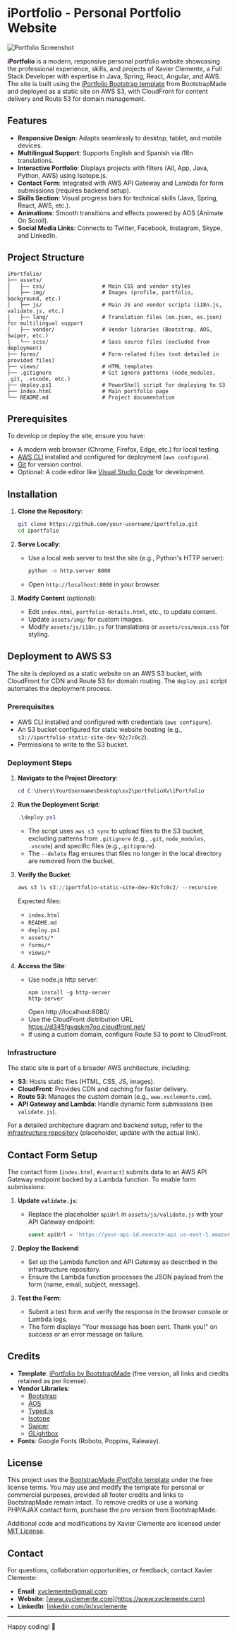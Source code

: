 # iPortfolio - Personal Portfolio Website

![Portfolio Screenshot](assets/img/portfolio/app-iportafolio1.png)

**iPortfolio** is a modern, responsive personal portfolio website showcasing the professional experience, skills, and projects of Xavier Clemente, a Full Stack Developer with expertise in Java, Spring, React, Angular, and AWS. The site is built using the [iPortfolio Bootstrap template](https://bootstrapmade.com/iportfolio-bootstrap-portfolio-websites-template/) from BootstrapMade and deployed as a static site on AWS S3, with CloudFront for content delivery and Route 53 for domain management.

## Features

- **Responsive Design**: Adapts seamlessly to desktop, tablet, and mobile devices.
- **Multilingual Support**: Supports English and Spanish via i18n translations.
- **Interactive Portfolio**: Displays projects with filters (All, App, Java, Python, AWS) using Isotope.js.
- **Contact Form**: Integrated with AWS API Gateway and Lambda for form submissions (requires backend setup).
- **Skills Section**: Visual progress bars for technical skills (Java, Spring, React, AWS, etc.).
- **Animations**: Smooth transitions and effects powered by AOS (Animate On Scroll).
- **Social Media Links**: Connects to Twitter, Facebook, Instagram, Skype, and LinkedIn.

## Project Structure

```
iPortfolio/
├── assets/
│   ├── css/                  # Main CSS and vendor styles
│   ├── img/                  # Images (profile, portfolio, background, etc.)
│   ├── js/                   # Main JS and vendor scripts (i18n.js, validate.js, etc.)
│   ├── lang/                 # Translation files (en.json, es.json) for multilingual support
│   ├── vendor/               # Vendor libraries (Bootstrap, AOS, Swiper, etc.)
│   └── scss/                 # Sass source files (excluded from deployment)
├── forms/                    # Form-related files (not detailed in provided files)
├── views/                    # HTML templates
├── .gitignore                # Git ignore patterns (node_modules, .git, .vscode, etc.)
├── deploy.ps1                # PowerShell script for deploying to S3
├── index.html                # Main portfolio page
└── README.md                 # Project documentation
```

## Prerequisites

To develop or deploy the site, ensure you have:
- A modern web browser (Chrome, Firefox, Edge, etc.) for local testing.
- [AWS CLI](https://aws.amazon.com/cli/) installed and configured for deployment (`aws configure`).
- [Git](https://git-scm.com/) for version control.
- Optional: A code editor like [Visual Studio Code](https://code.visualstudio.com/) for development.

## Installation

1. **Clone the Repository**:
   ```bash
   git clone https://github.com/your-username/iportfolio.git
   cd iportfolio
   ```

2. **Serve Locally**:
   - Use a local web server to test the site (e.g., Python's HTTP server):
     ```bash
     python -m http.server 8000
     ```
   - Open `http://localhost:8000` in your browser.

3. **Modify Content** (optional):
   - Edit `index.html`, `portfolio-details.html`, etc., to update content.
   - Update `assets/img/` for custom images.
   - Modify `assets/js/i18n.js` for translations or `assets/css/main.css` for styling.

## Deployment to AWS S3

The site is deployed as a static website on an AWS S3 bucket, with CloudFront for CDN and Route 53 for domain routing. The `deploy.ps1` script automates the deployment process.

### Prerequisites
- AWS CLI installed and configured with credentials (`aws configure`).
- An S3 bucket configured for static website hosting (e.g., `s3://iportfolio-static-site-dev-92c7c0c2`).
- Permissions to write to the S3 bucket.

### Deployment Steps
1. **Navigate to the Project Directory**:
   ```powershell
   cd C:\Users\YourUsername\Desktop\xv2\portfolioXv\iPortfolio
   ```

2. **Run the Deployment Script**:
   ```powershell
   .\deploy.ps1
   ```
   - The script uses `aws s3 sync` to upload files to the S3 bucket, excluding patterns from `.gitignore` (e.g., `.git`, `node_modules`, `.vscode`) and specific files (e.g.,`.gitignore`).
   - The `--delete` flag ensures that files no longer in the local directory are removed from the bucket.

3. **Verify the Bucket**:
   ```powershell
   aws s3 ls s3://iportfolio-static-site-dev-92c7c0c2/ --recursive
   ```
   Expected files:
   - `index.html`
   - `README.md`
   - `deploy.ps1`
   - `assets/*`
   - `forms/*`
   - `views/*`

4. **Access the Site**:
   - Use node.js http server: 
     ```
     npm install -g http-server
     http-server
     ```
     Open http://localhost:8080/
   - Use the CloudFront distribution URL https://d345fgvqskm7oo.cloudfront.net/
   - If using a custom domain, configure Route 53 to point to CloudFront.

### Infrastructure
The static site is part of a broader AWS architecture, including:
- **S3**: Hosts static files (HTML, CSS, JS, images).
- **CloudFront**: Provides CDN and caching for faster delivery.
- **Route 53**: Manages the custom domain (e.g., `www.xvclemente.com`).
- **API Gateway and Lambda**: Handle dynamic form submissions (see `validate.js`).

For a detailed architecture diagram and backend setup, refer to the [infrastructure repository](https://github.com/your-username/infrastructure-repo) (placeholder, update with the actual link).

## Contact Form Setup

The contact form (`index.html`, `#contact`) submits data to an AWS API Gateway endpoint backed by a Lambda function. To enable form submissions:

1. **Update `validate.js`**:
   - Replace the placeholder `apiUrl` in `assets/js/validate.js` with your API Gateway endpoint:
     ```javascript
     const apiUrl = 'https://your-api-id.execute-api.us-east-1.amazonaws.com/contact';
     ```

2. **Deploy the Backend**:
   - Set up the Lambda function and API Gateway as described in the infrastructure repository.
   - Ensure the Lambda function processes the JSON payload from the form (name, email, subject, message).

3. **Test the Form**:
   - Submit a test form and verify the response in the browser console or Lambda logs.
   - The form displays "Your message has been sent. Thank you!" on success or an error message on failure.

## Credits

- **Template**: [iPortfolio by BootstrapMade](https://bootstrapmade.com/iportfolio-bootstrap-portfolio-websites-template/) (free version, all links and credits retained as per license).
- **Vendor Libraries**:
  - [Bootstrap](https://getbootstrap.com/)
  - [AOS](https://michalsnik.github.io/aos/)
  - [Typed.js](https://mattboldt.com/typed-js/)
  - [Isotope](https://isotope.metafizzy.co/)
  - [Swiper](https://swiperjs.com/)
  - [GLightbox](https://biati-digital.github.io/glightbox/)
- **Fonts**: Google Fonts (Roboto, Poppins, Raleway).

## License

This project uses the [BootstrapMade iPortfolio template](https://bootstrapmade.com/license/) under the free license terms. You may use and modify the template for personal or commercial purposes, provided all footer credits and links to BootstrapMade remain intact. To remove credits or use a working PHP/AJAX contact form, purchase the pro version from BootstrapMade.

Additional code and modifications by Xavier Clemente are licensed under [MIT License](LICENSE).

## Contact

For questions, collaboration opportunities, or feedback, contact Xavier Clemente:
- **Email**: [xvclemente@gmail.com](mailto:xvclemente@gmail.com)
- **Website**: [www.xvclemente.com](https://www.xvclemente.com)
- **LinkedIn**: [linkedin.com/in/xvclemente](https://linkedin.com/in/xvclemente)

---

Happy coding! 🚀